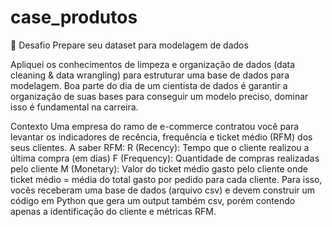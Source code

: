 # case_produtos

🚀 Desafio
Prepare seu dataset para modelagem de dados

Apliquei os conhecimentos de limpeza e organização de dados
(data cleaning & data wrangling) para estruturar uma base de
dados para modelagem. Boa parte do dia de um cientista de dados
é garantir a organização de suas bases para conseguir um modelo
preciso, dominar isso é fundamental na carreira.

Contexto
Uma empresa do ramo de e-commerce contratou você para levantar os indicadores de
recência, frequência e ticket médio (RFM) dos seus clientes.
A saber RFM:
R (Recency): Tempo que o cliente realizou a última compra (em dias)
F (Frequency): Quantidade de compras realizadas pelo cliente
M (Monetary): Valor do ticket médio gasto pelo cliente
onde ticket médio = média do total gasto por pedido para cada cliente.
Para isso, vocês receberam uma base de dados (arquivo csv) e devem construir um
código em Python que gera um output também csv, porém contendo apenas a
identificação do cliente e métricas RFM.
